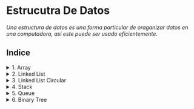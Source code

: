 # Estrucutra De Datos
*Una estructura de datos es una forma particular de oraganizar datos en una computadora, asi este puede ser usado eficientemente.*

## Indice
<details>
<summary> 1. Array </summary>

   - [Creación, inicialización y Acceso](/01_Array/01_Creacion_Inicializacion_Acceso/GFG.java).
   - [Array de objetos](/01_Array/02_ArrayDeObjetos/GFG_estudiante.java).
   - [Array Multidimensionales](/01_Array/03_ArrayMultidimensional/MultiDimensional.java).
   - [Pasar array a métodos](/01_Array/04_PasarArrayAMetodos/Test.java).
   - [Devolución de array desde métodos](/01_Array/05_DevolucionArrayDesdeMetodos/Test_devolucion.java).
   - [Clonación de arrays](/01_Array/06_ClonacionArray/Test_clonacion.java).
   - [Clonación de arrays multidimensionales](/01_Array/07_ClonacionArrayMultidimensional/Test_clonacionMulti.java).
   - [Rotación de array](/01_Array/08_RotacionArray/).
</details>

<details>
<summary> 2. Linked List </summary>

   - [Objeto linked list](/02_ListaEnlazada/01_ListaEnlazada/ListaEnlazada.java).
   - [Creación linked list](/02_ListaEnlazada/02_CreacionListaEnlazada/ListaEnlazadaSimple.java).
   - [Recorrido lista enlazada](/02_ListaEnlazada/03_RecorridoListaEnlazada/RecorridoListaEnlazada.java).
   - [Agregar un nodo a la lista](/02_ListaEnlazada/04_AgregarNodoListaEnlazada/InsertarNodoAlFrente.java).
   - [Agregar un nodo después del otro](/02_ListaEnlazada/05_AgregarUnNodoDespuesDeOtro/InsertarDespues.java).
   - [Agregar un nodo al final](/02_ListaEnlazada/06_AgregarUnNodoAlFinal/InsertaAlFinal.java).
   - [Métodos del nodo](/02_ListaEnlazada/07_UtilizarMetodosAgregarNodo/MetodosListaEnlazada.java).
   - [Eliminar un nodo de la lista](/02_ListaEnlazada/08_EliminarUnNodo/EliminarNodo.java).
   - [Eliminar un nodo dado una posición](/02_ListaEnlazada/09_EliminarUnNodoDadoUnaPosicion/EliminarNodoEnUnaPosicion.java).
</details>

<details>
<summary> 3. Linked List Circular </summary>
   - [Inserta en la lista enlazada circular](/03_ListaEnlazadaCircular/InsertarOrdenadamenteLC.java).
   - [Recorrido de la lista enlazada circular](/03_ListaEnlazadaCircular/RecorreListaEnlazadaCircular.java).
</details>

<details>
<summary> 4. Stack </summary>

   - [Implementación de pila utilizando array](/04_Pila/01_PilaImplemenandoArray/Stack.java).
   - [Implementación de pila utilizando lista enlazada](/04_Pila/02_PilaImplementandoListaEnlazada/StackConListaEnlazada.java).
   - [Implementación de pila utilizando framework JAVA](/04_Pila/03_PilaUtilizandoFramework/Test.java).
   - [Cola utilizando pila](/04_Pila/04_ColaUsandoPila/Metodo1.java).
</details>

<details>
<summary> 5. Queue </summary>
   - [Cola implementando en array](/05_Cola/01_ColaImplementandoArray/Queue.java).
   - [Cola de prioridad](/05_Cola/02_ColaDePrioridad/PriorityQueueDemo.java).
   - [Cola doblemente enlazada](/05_Cola/03_ColaDoblementeEnlazada/mypack/Queue.java).
</details>

<details>
   <summary> 6. Binary Tree </summary>

   - [Representación de un nodo del árbol binario](/06_%C3%81rbolBinario/01_ArbolBinario/Node.java)
   - [Representación de una árbol binario simple](/06_%C3%81rbolBinario/02_ArbolBinarioSimple/ArbolBinario.java)
</details>